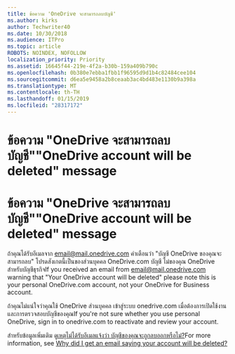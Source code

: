 ```yaml
---
title: ข้อความ 'OneDrive จะสามารถลบบัญชี'
ms.author: kirks
author: Techwriter40
ms.date: 10/30/2018
ms.audience: ITPro
ms.topic: article
ROBOTS: NOINDEX, NOFOLLOW
localization_priority: Priority
ms.assetid: 16645f44-219e-4f2a-b30b-159a409b790c
ms.openlocfilehash: 0b380e7ebba1fbb1f96595d9d1b4c82484cee104
ms.sourcegitcommit: d6ea5e9458a2b8ceaab3ac4bd483e1130b9a398a
ms.translationtype: MT
ms.contentlocale: th-TH
ms.lasthandoff: 01/15/2019
ms.locfileid: "28317172"
---
```

# <a name="onedrive-account-will-be-deleted-message"></a><span data-ttu-id="7a685-102">ข้อความ "OneDrive จะสามารถลบบัญชี"</span><span class="sxs-lookup"><span data-stu-id="7a685-102">"OneDrive account will be deleted" message</span></span>

# <a name="onedrive-account-will-be-deleted-message"></a><span data-ttu-id="7a685-103">ข้อความ "OneDrive จะสามารถลบบัญชี"</span><span class="sxs-lookup"><span data-stu-id="7a685-103">"OneDrive account will be deleted" message</span></span>

<span data-ttu-id="7a685-104">ถ้าคุณได้รับอีเมลจาก email@mail.onedrive.com คำเตือนว่า "บัญชี OneDrive ของคุณจะสามารถลบ" โปรดสังเกตนี้เป็นของส่วนบุคคล OneDrive.com บัญชี ไม่ของคุณ OneDrive สำหรับบัญชีธุรกิจ</span><span class="sxs-lookup"><span data-stu-id="7a685-104">If you received an email from email@mail.onedrive.com warning that "Your OneDrive account will be deleted" please note this is your personal OneDrive.com account, not your OneDrive for Business account.</span></span> 
  
<span data-ttu-id="7a685-105">ถ้าคุณไม่แน่ใจว่าคุณใช้ OneDrive ส่วนบุคคล เข้าสู่ระบบ onedrive.com เมื่อต้องการเปิดใช้งาน และการตรวจสอบบัญชีของคุณ</span><span class="sxs-lookup"><span data-stu-id="7a685-105">If you're not sure whether you use personal OneDrive, sign in to onedrive.com to reactivate and review your account.</span></span>
  
<span data-ttu-id="7a685-106">สำหรับข้อมูลเพิ่มเติม ดู[เหตุไม่ได้รับอีเมลแจ้งว่า บัญชีของคุณจะถูกลบออกหรือไม่?](https://go.microsoft.com/fwlink/?linkid=2036151&amp;clcid=0x409)</span><span class="sxs-lookup"><span data-stu-id="7a685-106">For more information, see [Why did I get an email saying your account will be deleted?](https://go.microsoft.com/fwlink/?linkid=2036151&amp;clcid=0x409)</span></span>
  

